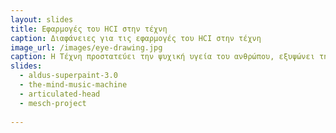 ```yaml
---
layout: slides
title: Εφαρμογές του HCI στην τέχνη
caption: Διαφάνειες για τις εφαρμογές του HCI στην τέχνη
image_url: /images/eye-drawing.jpg
caption: Η Τέχνη προστατεύει την ψυχική υγεία του ανθρώπου, εξυψώνει την πνευματικότητά του και αποτελεί παράλληλα και κομμάτι του πολιτιστικής κληρονομιάς ενός πολιτισμού. Τι συμβαίνει όταν η επιστήμη του HCI αλληλεπιδρά με την τέχνη;
slides:
  - aldus-superpaint-3.0
  - the-mind-music-machine
  - articulated-head
  - mesch-project
  
---
```

